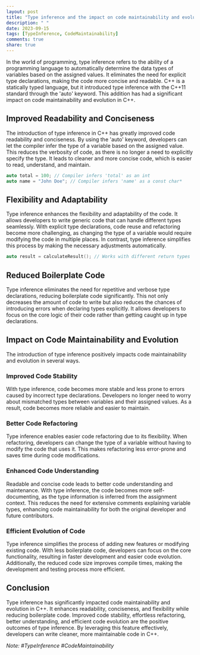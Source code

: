 ```yaml
---
layout: post
title: "Type inference and the impact on code maintainability and evolution in C++"
description: " "
date: 2023-09-15
tags: [TypeInference, CodeMaintainability]
comments: true
share: true
---
```


In the world of programming, type inference refers to the ability of a programming language to automatically determine the data types of variables based on the assigned values. It eliminates the need for explicit type declarations, making the code more concise and readable. C++ is a statically typed language, but it introduced type inference with the C++11 standard through the 'auto' keyword. This addition has had a significant impact on code maintainability and evolution in C++.

## Improved Readability and Conciseness

The introduction of type inference in C++ has greatly improved code readability and conciseness. By using the 'auto' keyword, developers can let the compiler infer the type of a variable based on the assigned value. This reduces the verbosity of code, as there is no longer a need to explicitly specify the type. It leads to cleaner and more concise code, which is easier to read, understand, and maintain.

```cpp
auto total = 100; // Compiler infers 'total' as an int
auto name = "John Doe"; // Compiler infers 'name' as a const char*
```

## Flexibility and Adaptability

Type inference enhances the flexibility and adaptability of the code. It allows developers to write generic code that can handle different types seamlessly. With explicit type declarations, code reuse and refactoring become more challenging, as changing the type of a variable would require modifying the code in multiple places. In contrast, type inference simplifies this process by making the necessary adjustments automatically.

```cpp
auto result = calculateResult(); // Works with different return types
```

## Reduced Boilerplate Code

Type inference eliminates the need for repetitive and verbose type declarations, reducing boilerplate code significantly. This not only decreases the amount of code to write but also reduces the chances of introducing errors when declaring types explicitly. It allows developers to focus on the core logic of their code rather than getting caught up in type declarations.

## Impact on Code Maintainability and Evolution

The introduction of type inference positively impacts code maintainability and evolution in several ways.

### Improved Code Stability

With type inference, code becomes more stable and less prone to errors caused by incorrect type declarations. Developers no longer need to worry about mismatched types between variables and their assigned values. As a result, code becomes more reliable and easier to maintain.

### Better Code Refactoring

Type inference enables easier code refactoring due to its flexibility. When refactoring, developers can change the type of a variable without having to modify the code that uses it. This makes refactoring less error-prone and saves time during code modifications.

### Enhanced Code Understanding

Readable and concise code leads to better code understanding and maintenance. With type inference, the code becomes more self-documenting, as the type information is inferred from the assignment context. This reduces the need for extensive comments explaining variable types, enhancing code maintainability for both the original developer and future contributors.

### Efficient Evolution of Code

Type inference simplifies the process of adding new features or modifying existing code. With less boilerplate code, developers can focus on the core functionality, resulting in faster development and easier code evolution. Additionally, the reduced code size improves compile times, making the development and testing process more efficient.

## Conclusion

Type inference has significantly impacted code maintainability and evolution in C++. It enhances readability, conciseness, and flexibility while reducing boilerplate code. Improved code stability, effortless refactoring, better understanding, and efficient code evolution are the positive outcomes of type inference. By leveraging this feature effectively, developers can write cleaner, more maintainable code in C++. 

*Note: #TypeInference #CodeMaintainability*
